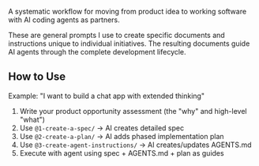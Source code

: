 A systematic workflow for moving from product idea to working software with AI coding agents as partners.

These are general prompts I use to create specific documents and instructions unique to individual initiatives. The resulting documents guide AI agents through the complete development lifecycle.

## How to Use

Example: "I want to build a chat app with extended thinking"

1. Write your product opportunity assessment (the "why" and high-level "what")
2. Use `@1-create-a-spec/` → AI creates detailed spec
3. Use `@2-create-a-plan/` → AI adds phased implementation plan
4. Use `@3-create-agent-instructions/` → AI creates/updates AGENTS.md
5. Execute with agent using spec + AGENTS.md + plan as guides
